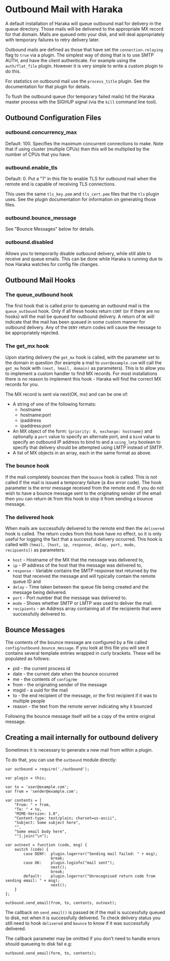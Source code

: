 Outbound Mail with Haraka
=========================

A default installation of Haraka will queue outbound mail for delivery in the
queue directory. Those mails will be delivered to the appropriate MX record
for that domain. Mails are queued onto your disk, and will deal appropriately
with temporary failures to retry delivery later.

Outbound mails are defined as those that have set the `connection.relaying`
flag to `true` via a plugin. The simplest way of doing that is to use SMTP
AUTH, and have the client authenticate. For example using the `auth/flat_file`
plugin. However it is very simple to write a custom plugin to do this.

For statistics on outbound mail use the `process_title` plugin. See the
documentation for that plugin for details.

To flush the outbound queue (for temporary failed mails) hit the Haraka master
process with the SIGHUP signal (via the `kill` command line tool).

Outbound Configuration Files
----------------------------

### outbound.concurrency\_max

Default: 100. Specifies the maximum concurrent connections to make. Note that
if using cluster (multiple CPUs) then this will be multiplied by the number
of CPUs that you have.

### outbound.enable\_tls

Default: 0. Put a "1" in this file to enable TLS for outbound mail when the
remote end is capable of receiving TLS connections.

This uses the same `tls_key.pem` and `tls_cert.pem` files that the `tls`
plugin uses. See the plugin documentation for information on generating those
files.

### outbound.bounce\_message

See "Bounce Messages" below for details.

### outbound.disabled

Allows you to temporarily disable outbound delivery, while still able to
receive and queue emails. This can be done while Haraka is running due to
how Haraka watches for config file changes.

Outbound Mail Hooks
-------------------

### The queue\_outbound hook

The first hook that is called prior to queueing an outbound mail is the
`queue_outbound` hook. Only if all these hooks return `CONT` (or if there are
no hooks) will the mail be queued for outbound delivery. A return of `OK` will
indicate that the mail has been queued in some custom manner for outbound
delivery. Any of the `DENY` return codes will cause the message to be
appropriately rejected.

### The get\_mx hook

Upon starting delivery the `get_mx` hook is called, with the parameter set to
the domain in question (for example a mail to `user@example.com` will call the
`get_mx` hook with `(next, hmail, domain)` as parameters). This is to allow
you to implement a custom handler to find MX records. For most installations
there is no reason to implement this hook - Haraka will find the correct MX
records for you.

The MX record is sent via next(OK, mx) and can be one of:

* A string of one of the following formats:
    * hostname
    * hostname:port
    * ipaddress
    * ipaddress:port
* An MX object of the form: `{priority: 0, exchange: hostname}` and optionally
a `port` value to specify an alternate port, and a `bind` value to specify an
outbound IP address to bind to and a `using_lmtp` boolean to specify that
delivery should be attempted using LMTP instead of SMTP.
* A list of MX objects in an array, each in the same format as above.

### The bounce hook

If the mail completely bounces then the `bounce` hook is called. This is *not*
called if the mail is issued a temporary failure (a 4xx error code). The hook
parameter is the error message received from the remote end. If you do not wish
to have a bounce message sent to the originating sender of the email then you
can return `OK` from this hook to stop it from sending a bounce message.

### The delivered hook

When mails are successfully delivered to the remote end then the `delivered`
hook is called. The return codes from this hook have no effect, so it is only
useful for logging the fact that a successful delivery occurred.
This hook is called with `(hmail, [host, ip, response, delay, port, mode, recipients])` 
as parameters:
 
* `host` - Hostname of the MX that the message was delivered to,
* `ip` - IP address of the host that the message was delivered to,
* `response` - Variable contains the SMTP response text returned by the host 
that received the message and will typically contain the remote queue ID and
* `delay` - Time taken between the queue file being created and the 
message being delivered.
* `port` - Port number that the message was delivered to.
* `mode` - Shows whether SMTP or LMTP was used to deliver the mail.
* `recipients` - an Address array containing all of the recipients that were
successfully delivered to.

Bounce Messages
---------------

The contents of the bounce message are configured by a file called
`config/outbound.bounce_message`. If you look at this file you will see it
contains several template entries wrapped in curly brackets. These will be
populated as follows:

* pid - the current process id
* date - the current date when the bounce occurred
* me - the contents of `config/me`
* from - the originating sender of the message
* msgid - a uuid for the mail
* to - the end recipient of the message, or the first recipient if it was to
multiple people
* reason - the text from the remote server indicating why it bounced

Following the bounce message itself will be a copy of the entire original
message.

Creating a mail internally for outbound delivery
------------------------------------------------

Sometimes it is necessary to generate a new mail from within a plugin.

To do that, you can use the `outbound` module directly:

    var outbound = require('./outbound');
    
    var plugin = this;
    
    var to = 'user@example.com';
    var from = 'sender@example.com';
    
    var contents = [
        "From: " + from,
        "To: " + to,
        "MIME-Version: 1.0",
        "Content-type: text/plain; charset=us-ascii",
        "Subject: Some subject here",
        "",
        "Some email body here",
        ""].join("\n");
        
    var outnext = function (code, msg) {
        switch (code) {
            case DENY:  plugin.logerror("Sending mail failed: " + msg);
                        break;
            case OK:    plugin.loginfo("mail sent");
                        next();
                        break;
            default:    plugin.logerror("Unrecognised return code from sending email: " + msg);
                        next();
        }
    };
    
    outbound.send_email(from, to, contents, outnext);

The callback on `send_email()` is passed `OK` if the mail is successfully
queued to disk, not when it is successfully delivered. To check delivery
status you still need to hook `delivered` and `bounce` to know if it was
successfully delivered.

The callback parameter may be omitted if you don't need to handle errors
should queueing to disk fail e.g:

    outbound.send_email(form, to, contents);
